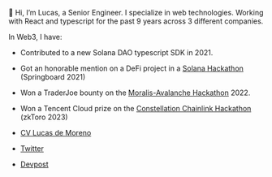 👋 Hi, I’m Lucas, a Senior Engineer. I specialize in web technologies. Working with React and typescript for the past 9 years across 3 different companies.

In Web3, I have:
- Contributed to a new Solana DAO typescript SDK in 2021.
- Got an honorable mention on a DeFi project in a [Solana Hackathon](https://solana.com/news/solana-ignition-hackathon-winners) (Springboard 2021)
- Won a TraderJoe bounty on the [Moralis-Avalanche Hackathon](https://medium.com/avalancheavax/winners-of-the-moralis-avalanche-hackathon-78879a6b2c16) 2022.
- Won a Tencent Cloud prize on the [Constellation Chainlink Hackathon](https://devpost.com/software/zktoro) (zkToro 2023)

- [CV Lucas de Moreno](https://docs.google.com/document/d/1YVBhQ5PEqt99lvB7oKys0SiVSFagUf5BWePaBc5K6Xg/edit?usp=sharing) 
- [Twitter](https://twitter.com/lucas_de_moreno)
- [Devpost](https://devpost.com/lucasdemoreno)


